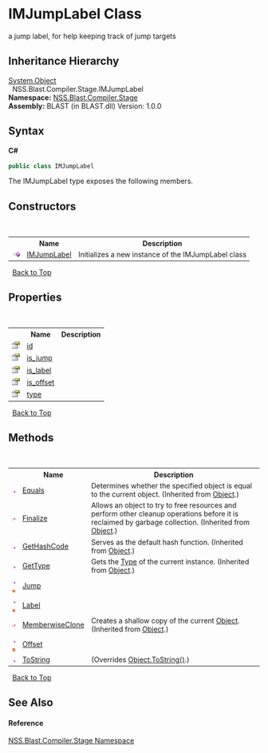 # IMJumpLabel Class
 

a jump label, for help keeping track of jump targets


## Inheritance Hierarchy
<a href="https://docs.microsoft.com/dotnet/api/system.object" target="_blank" rel="noopener noreferrer">System.Object</a><br />&nbsp;&nbsp;NSS.Blast.Compiler.Stage.IMJumpLabel<br />
**Namespace:**&nbsp;<a href="N_NSS_Blast_Compiler_Stage">NSS.Blast.Compiler.Stage</a><br />**Assembly:**&nbsp;BLAST (in BLAST.dll) Version: 1.0.0

## Syntax

**C#**<br />
``` C#
public class IMJumpLabel
```

The IMJumpLabel type exposes the following members.


## Constructors
&nbsp;<table><tr><th></th><th>Name</th><th>Description</th></tr><tr><td>![Public method](media/pubmethod.gif "Public method")</td><td><a href="M_NSS_Blast_Compiler_Stage_IMJumpLabel__ctor">IMJumpLabel</a></td><td>
Initializes a new instance of the IMJumpLabel class</td></tr></table>&nbsp;
<a href="#imjumplabel-class">Back to Top</a>

## Properties
&nbsp;<table><tr><th></th><th>Name</th><th>Description</th></tr><tr><td>![Public property](media/pubproperty.gif "Public property")</td><td><a href="P_NSS_Blast_Compiler_Stage_IMJumpLabel_id">id</a></td><td /></tr><tr><td>![Public property](media/pubproperty.gif "Public property")</td><td><a href="P_NSS_Blast_Compiler_Stage_IMJumpLabel_is_jump">is_jump</a></td><td /></tr><tr><td>![Public property](media/pubproperty.gif "Public property")</td><td><a href="P_NSS_Blast_Compiler_Stage_IMJumpLabel_is_label">is_label</a></td><td /></tr><tr><td>![Public property](media/pubproperty.gif "Public property")</td><td><a href="P_NSS_Blast_Compiler_Stage_IMJumpLabel_is_offset">is_offset</a></td><td /></tr><tr><td>![Public property](media/pubproperty.gif "Public property")</td><td><a href="P_NSS_Blast_Compiler_Stage_IMJumpLabel_type">type</a></td><td /></tr></table>&nbsp;
<a href="#imjumplabel-class">Back to Top</a>

## Methods
&nbsp;<table><tr><th></th><th>Name</th><th>Description</th></tr><tr><td>![Public method](media/pubmethod.gif "Public method")</td><td><a href="https://docs.microsoft.com/dotnet/api/system.object.equals#system-object-equals(system-object)" target="_blank" rel="noopener noreferrer">Equals</a></td><td>
Determines whether the specified object is equal to the current object.
 (Inherited from <a href="https://docs.microsoft.com/dotnet/api/system.object" target="_blank" rel="noopener noreferrer">Object</a>.)</td></tr><tr><td>![Protected method](media/protmethod.gif "Protected method")</td><td><a href="https://docs.microsoft.com/dotnet/api/system.object.finalize#system-object-finalize" target="_blank" rel="noopener noreferrer">Finalize</a></td><td>
Allows an object to try to free resources and perform other cleanup operations before it is reclaimed by garbage collection.
 (Inherited from <a href="https://docs.microsoft.com/dotnet/api/system.object" target="_blank" rel="noopener noreferrer">Object</a>.)</td></tr><tr><td>![Public method](media/pubmethod.gif "Public method")</td><td><a href="https://docs.microsoft.com/dotnet/api/system.object.gethashcode#system-object-gethashcode" target="_blank" rel="noopener noreferrer">GetHashCode</a></td><td>
Serves as the default hash function.
 (Inherited from <a href="https://docs.microsoft.com/dotnet/api/system.object" target="_blank" rel="noopener noreferrer">Object</a>.)</td></tr><tr><td>![Public method](media/pubmethod.gif "Public method")</td><td><a href="https://docs.microsoft.com/dotnet/api/system.object.gettype#system-object-gettype" target="_blank" rel="noopener noreferrer">GetType</a></td><td>
Gets the <a href="https://docs.microsoft.com/dotnet/api/system.type" target="_blank" rel="noopener noreferrer">Type</a> of the current instance.
 (Inherited from <a href="https://docs.microsoft.com/dotnet/api/system.object" target="_blank" rel="noopener noreferrer">Object</a>.)</td></tr><tr><td>![Public method](media/pubmethod.gif "Public method")![Static member](media/static.gif "Static member")</td><td><a href="M_NSS_Blast_Compiler_Stage_IMJumpLabel_Jump">Jump</a></td><td /></tr><tr><td>![Public method](media/pubmethod.gif "Public method")![Static member](media/static.gif "Static member")</td><td><a href="M_NSS_Blast_Compiler_Stage_IMJumpLabel_Label">Label</a></td><td /></tr><tr><td>![Protected method](media/protmethod.gif "Protected method")</td><td><a href="https://docs.microsoft.com/dotnet/api/system.object.memberwiseclone#system-object-memberwiseclone" target="_blank" rel="noopener noreferrer">MemberwiseClone</a></td><td>
Creates a shallow copy of the current <a href="https://docs.microsoft.com/dotnet/api/system.object" target="_blank" rel="noopener noreferrer">Object</a>.
 (Inherited from <a href="https://docs.microsoft.com/dotnet/api/system.object" target="_blank" rel="noopener noreferrer">Object</a>.)</td></tr><tr><td>![Public method](media/pubmethod.gif "Public method")![Static member](media/static.gif "Static member")</td><td><a href="M_NSS_Blast_Compiler_Stage_IMJumpLabel_Offset">Offset</a></td><td /></tr><tr><td>![Public method](media/pubmethod.gif "Public method")</td><td><a href="M_NSS_Blast_Compiler_Stage_IMJumpLabel_ToString">ToString</a></td><td> (Overrides <a href="https://docs.microsoft.com/dotnet/api/system.object.tostring#system-object-tostring" target="_blank" rel="noopener noreferrer">Object.ToString()</a>.)</td></tr></table>&nbsp;
<a href="#imjumplabel-class">Back to Top</a>

## See Also


#### Reference
<a href="N_NSS_Blast_Compiler_Stage">NSS.Blast.Compiler.Stage Namespace</a><br />